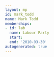 ```yaml
---
layout: mp
id: mark_todd
name: Mark Todd
memberships:
- id: lab
  name: Labour Party
  start: 
  end: '2010-03-30'
autogenerated: true
---
```


